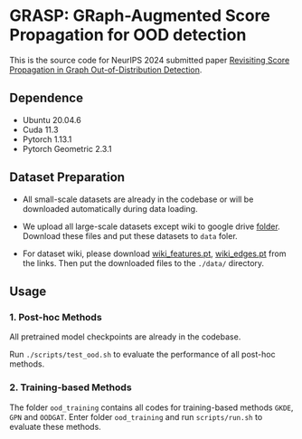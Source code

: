 # GRASP: GRaph-Augmented Score Propagation for OOD detection
This is the source code for NeurIPS 2024 submitted paper [Revisiting Score Propagation in Graph Out-of-Distribution Detection](https://openreview.net/forum?id=jb5qN3212b).


## Dependence

- Ubuntu 20.04.6
- Cuda 11.3
- Pytorch 1.13.1
- Pytorch Geometric 2.3.1

## Dataset Preparation

- All small-scale datasets are already in the codebase or will be downloaded automatically during data loading.
- We upload all large-scale datasets except wiki to google drive [folder](https://drive.google.com/drive/folders/1gtLkgLMgSz9xrO8GG0rzUzyhrL60npX4?usp=sharing). Download these files and put these datasets to `data` foler.

- For dataset wiki, please download [wiki_features.pt](https://drive.google.com/file/d/1ySNspxbK-snNoAZM7oxiWGvOnTRdSyEK/view?usp=sharing), [wiki_edges.pt](https://drive.google.com/file/d/14X7FlkjrlUgmnsYtPwdh-gGuFla4yb5u/view?usp=sharing) from the links. Then put the downloaded files to the `./data/` directory.

## Usage

### 1. Post-hoc Methods

All pretrained model checkpoints are already in the codebase. 

Run `./scripts/test_ood.sh` to evaluate the performance of all post-hoc methods. 

  
### 2. Training-based Methods

The folder `ood_training` contains all codes for training-based methods `GKDE`, `GPN` and `OODGAT`. Enter folder `ood_training` and run `scripts/run.sh` to evaluate these methods.
